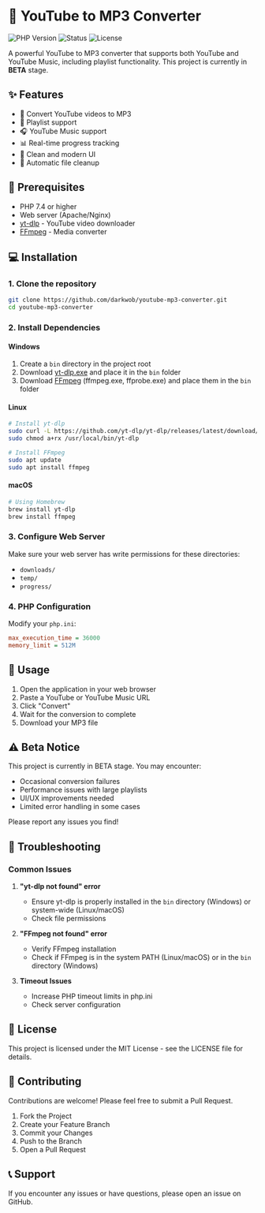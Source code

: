 # 🎵 YouTube to MP3 Converter

![PHP Version](https://img.shields.io/badge/PHP-%3E%3D7.4-blue)
![Status](https://img.shields.io/badge/Status-Beta-yellow)
![License](https://img.shields.io/badge/License-MIT-green)

A powerful YouTube to MP3 converter that supports both YouTube and YouTube Music, including playlist functionality. This project is currently in **BETA** stage.

## ✨ Features

- 🎵 Convert YouTube videos to MP3
- 📑 Playlist support
- 🎧 YouTube Music support
- 📊 Real-time progress tracking
- 🎯 Clean and modern UI
- 🔄 Automatic file cleanup

## 🚀 Prerequisites

- PHP 7.4 or higher
- Web server (Apache/Nginx)
- [yt-dlp](https://github.com/yt-dlp/yt-dlp) - YouTube video downloader
- [FFmpeg](https://ffmpeg.org/) - Media converter

## 💻 Installation

### 1. Clone the repository
```bash
git clone https://github.com/darkwob/youtube-mp3-converter.git
cd youtube-mp3-converter
```

### 2. Install Dependencies

#### Windows
1. Create a `bin` directory in the project root
2. Download [yt-dlp.exe](https://github.com/yt-dlp/yt-dlp/releases) and place it in the `bin` folder
3. Download [FFmpeg](https://www.gyan.dev/ffmpeg/builds/) (ffmpeg.exe, ffprobe.exe) and place them in the `bin` folder

#### Linux
```bash
# Install yt-dlp
sudo curl -L https://github.com/yt-dlp/yt-dlp/releases/latest/download/yt-dlp -o /usr/local/bin/yt-dlp
sudo chmod a+rx /usr/local/bin/yt-dlp

# Install FFmpeg
sudo apt update
sudo apt install ffmpeg
```

#### macOS
```bash
# Using Homebrew
brew install yt-dlp
brew install ffmpeg
```

### 3. Configure Web Server

Make sure your web server has write permissions for these directories:
- `downloads/`
- `temp/`
- `progress/`

### 4. PHP Configuration

Modify your `php.ini`:
```ini
max_execution_time = 36000
memory_limit = 512M
```

## 🎯 Usage

1. Open the application in your web browser
2. Paste a YouTube or YouTube Music URL
3. Click "Convert"
4. Wait for the conversion to complete
5. Download your MP3 file

## ⚠️ Beta Notice

This project is currently in BETA stage. You may encounter:
- Occasional conversion failures
- Performance issues with large playlists
- UI/UX improvements needed
- Limited error handling in some cases

Please report any issues you find!

## 🔧 Troubleshooting

### Common Issues

1. **"yt-dlp not found" error**
   - Ensure yt-dlp is properly installed in the `bin` directory (Windows) or system-wide (Linux/macOS)
   - Check file permissions

2. **"FFmpeg not found" error**
   - Verify FFmpeg installation
   - Check if FFmpeg is in the system PATH (Linux/macOS) or in the `bin` directory (Windows)

3. **Timeout Issues**
   - Increase PHP timeout limits in php.ini
   - Check server configuration

## 📝 License

This project is licensed under the MIT License - see the LICENSE file for details.

## 🤝 Contributing

Contributions are welcome! Please feel free to submit a Pull Request.

1. Fork the Project
2. Create your Feature Branch
3. Commit your Changes
4. Push to the Branch
5. Open a Pull Request

## 📞 Support

If you encounter any issues or have questions, please open an issue on GitHub. 